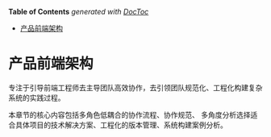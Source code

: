 <!-- START doctoc generated TOC please keep comment here to allow auto update -->
<!-- DON'T EDIT THIS SECTION, INSTEAD RE-RUN doctoc TO UPDATE -->
**Table of Contents**  *generated with [DocToc](https://github.com/thlorenz/doctoc)*

- [产品前端架构](#%E4%BA%A7%E5%93%81%E5%89%8D%E7%AB%AF%E6%9E%B6%E6%9E%84)

<!-- END doctoc generated TOC please keep comment here to allow auto update -->

# 产品前端架构

专注于引导前端工程师去主导团队高效协作，去引领团队规范化、工程化构建复杂系统的实践过程。

本章节的核心内容包括多角色低耦合的协作流程、协作规范、
多角度分析选择适合具体项目的技术解决方案、工程化的版本管理、系统构建案例分析。
